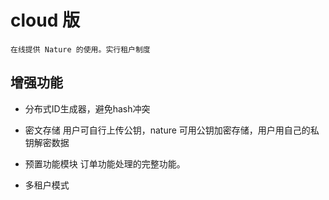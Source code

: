 # cloud 版
    在线提供 Nature 的使用。实行租户制度
     
## 增强功能

- 分布式ID生成器，避免hash冲突

- 密文存储
    用户可自行上传公钥，nature 可用公钥加密存储，用户用自己的私钥解密数据

- 预置功能模块
    订单功能处理的完整功能。

- 多租户模式
    
